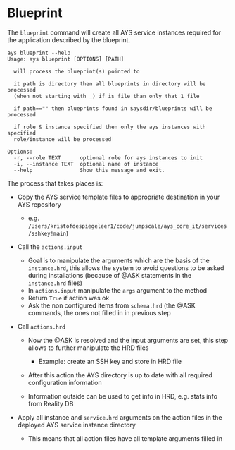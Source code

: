# Blueprint

The `blueprint` command will create all AYS service instances required for the application described by the blueprint.

```shell
ays blueprint --help
Usage: ays blueprint [OPTIONS] [PATH]

  will process the blueprint(s) pointed to

  it path is directory then all blueprints in directory will be processed
  (when not starting with _) if is file than only that 1 file

  if path=="" then blueprints found in $aysdir/blueprints will be processed

  if role & instance specified then only the ays instances with specified
  role/instance will be processed

Options:
  -r, --role TEXT      optional role for ays instances to init
  -i, --instance TEXT  optional name of instance
  --help               Show this message and exit.
```

The process that takes places is:

- Copy the AYS service template files to appropriate destination in your AYS repository

  - e.g. `/Users/kristofdespiegeleer1/code/jumpscale/ays_core_it/services/sshkey!main`)

- Call the `actions.input`

  - Goal is to manipulate the arguments which are the basis of the `instance.hrd`, this allows the system to avoid questions to be asked during installations (because of @ASK statements in the `instance.hrd` files)
  - In `actions.input` manipulate the `args` argument to the method
  - Return `True` if action was ok
  - Ask the non configured items from `schema.hrd` (the @ASK commands, the ones not filled in in previous step

- Call `actions.hrd`

  - Now the @ASK is resolved and the input arguments are set, this step allows to further manipulate the HRD files

    - Example: create an SSH key and store in HRD file

  - After this action the AYS directory is up to date with all required configuration information

  - Information outside can be used to get info in HRD, e.g. stats info from Reality DB

- Apply all instance and `service.hrd` arguments on the action files in the deployed AYS service instance directory

  - This means that all action files have all template arguments filled in
